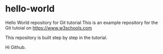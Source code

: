 # hello-world
Hello World repository for Git tutorial
This is an example repository for the Git tutoial on https://www.w3schools.com

This repository is built step by step in the tutorial.

Hi Github.
